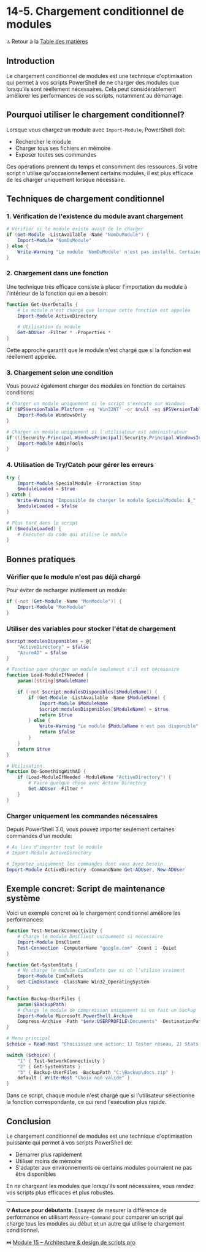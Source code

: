 # 14-5. Chargement conditionnel de modules

🔝 Retour à la [Table des matières](/SOMMAIRE.md)

## Introduction

Le chargement conditionnel de modules est une technique d'optimisation qui permet à vos scripts PowerShell de ne charger des modules que lorsqu'ils sont réellement nécessaires. Cela peut considérablement améliorer les performances de vos scripts, notamment au démarrage.

## Pourquoi utiliser le chargement conditionnel?

Lorsque vous chargez un module avec `Import-Module`, PowerShell doit:
- Rechercher le module
- Charger tous ses fichiers en mémoire
- Exposer toutes ses commandes

Ces opérations prennent du temps et consomment des ressources. Si votre script n'utilise qu'occasionnellement certains modules, il est plus efficace de les charger uniquement lorsque nécessaire.

## Techniques de chargement conditionnel

### 1. Vérification de l'existence du module avant chargement

```powershell
# Vérifier si le module existe avant de le charger
if (Get-Module -ListAvailable -Name "NomDuModule") {
    Import-Module "NomDuModule"
} else {
    Write-Warning "Le module 'NomDuModule' n'est pas installé. Certaines fonctionnalités ne seront pas disponibles."
}
```

### 2. Chargement dans une fonction

Une technique très efficace consiste à placer l'importation du module à l'intérieur de la fonction qui en a besoin:

```powershell
function Get-UserDetails {
    # Le module n'est chargé que lorsque cette fonction est appelée
    Import-Module ActiveDirectory

    # Utilisation du module
    Get-ADUser -Filter * -Properties *
}
```

Cette approche garantit que le module n'est chargé que si la fonction est réellement appelée.

### 3. Chargement selon une condition

Vous pouvez également charger des modules en fonction de certaines conditions:

```powershell
# Charger un module uniquement si le script s'exécute sur Windows
if ($PSVersionTable.Platform -eq 'Win32NT' -or $null -eq $PSVersionTable.Platform) {
    Import-Module WindowsOnly
}

# Charger un module uniquement si l'utilisateur est administrateur
if (([Security.Principal.WindowsPrincipal][Security.Principal.WindowsIdentity]::GetCurrent()).IsInRole([Security.Principal.WindowsBuiltInRole]::Administrator)) {
    Import-Module AdminTools
}
```

### 4. Utilisation de Try/Catch pour gérer les erreurs

```powershell
try {
    Import-Module SpecialModule -ErrorAction Stop
    $moduleLoaded = $true
} catch {
    Write-Warning "Impossible de charger le module SpecialModule: $_"
    $moduleLoaded = $false
}

# Plus tard dans le script
if ($moduleLoaded) {
    # Exécuter du code qui utilise le module
}
```

## Bonnes pratiques

### Vérifier que le module n'est pas déjà chargé

Pour éviter de recharger inutilement un module:

```powershell
if (-not (Get-Module -Name "MonModule")) {
    Import-Module "MonModule"
}
```

### Utiliser des variables pour stocker l'état de chargement

```powershell
$script:modulesDisponibles = @{
    "ActiveDirectory" = $false
    "AzureAD" = $false
}

# Fonction pour charger un module seulement s'il est nécessaire
function Load-ModuleIfNeeded {
    param([string]$ModuleName)

    if (-not $script:modulesDisponibles[$ModuleName]) {
        if (Get-Module -ListAvailable -Name $ModuleName) {
            Import-Module $ModuleName
            $script:modulesDisponibles[$ModuleName] = $true
            return $true
        } else {
            Write-Warning "Le module $ModuleName n'est pas disponible"
            return $false
        }
    }
    return $true
}

# Utilisation
function Do-SomethingWithAD {
    if (Load-ModuleIfNeeded -ModuleName "ActiveDirectory") {
        # Faire quelque chose avec Active Directory
        Get-ADUser -Filter *
    }
}
```

### Charger uniquement les commandes nécessaires

Depuis PowerShell 3.0, vous pouvez importer seulement certaines commandes d'un module:

```powershell
# Au lieu d'importer tout le module
# Import-Module ActiveDirectory

# Importez uniquement les commandes dont vous avez besoin
Import-Module ActiveDirectory -CommandName Get-ADUser, New-ADUser
```

## Exemple concret: Script de maintenance système

Voici un exemple concret où le chargement conditionnel améliore les performances:

```powershell
function Test-NetworkConnectivity {
    # Charge le module DnsClient uniquement si nécessaire
    Import-Module DnsClient
    Test-Connection -ComputerName "google.com" -Count 1 -Quiet
}

function Get-SystemStats {
    # Ne charge le module CimCmdlets que si on l'utilise vraiment
    Import-Module CimCmdlets
    Get-CimInstance -ClassName Win32_OperatingSystem
}

function Backup-UserFiles {
    param($BackupPath)
    # Charge le module de compression uniquement si on fait un backup
    Import-Module Microsoft.PowerShell.Archive
    Compress-Archive -Path "$env:USERPROFILE\Documents" -DestinationPath $BackupPath
}

# Menu principal
$choice = Read-Host "Choisissez une action: 1) Tester réseau, 2) Stats système, 3) Backup"

switch ($choice) {
    "1" { Test-NetworkConnectivity }
    "2" { Get-SystemStats }
    "3" { Backup-UserFiles -BackupPath "C:\Backup\docs.zip" }
    default { Write-Host "Choix non valide" }
}
```

Dans ce script, chaque module n'est chargé que si l'utilisateur sélectionne la fonction correspondante, ce qui rend l'exécution plus rapide.

## Conclusion

Le chargement conditionnel de modules est une technique d'optimisation puissante qui permet à vos scripts PowerShell de:
- Démarrer plus rapidement
- Utiliser moins de mémoire
- S'adapter aux environnements où certains modules pourraient ne pas être disponibles

En ne chargeant les modules que lorsqu'ils sont nécessaires, vous rendez vos scripts plus efficaces et plus robustes.

---

**💡 Astuce pour débutants**: Essayez de mesurer la différence de performance en utilisant `Measure-Command` pour comparer un script qui charge tous les modules au début et un autre qui utilise le chargement conditionnel.

⏭️ [Module 15 – Architecture & design de scripts pro](/14-architecture/README.md)
